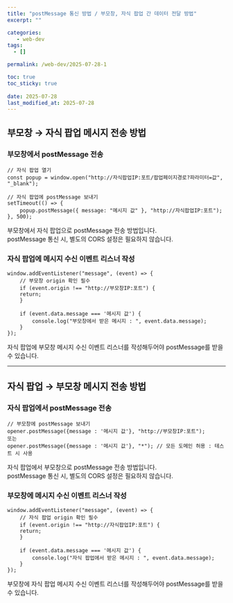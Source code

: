 ```yaml
---
title: "postMessage 통신 방법 / 부모창, 자식 팝업 간 데이터 전달 방법"
excerpt: ""

categories:
   - web-dev
tags:
  - []

permalink: /web-dev/2025-07-28-1

toc: true
toc_sticky: true
 
date: 2025-07-28
last_modified_at: 2025-07-28
---
```


## 부모창 → 자식 팝업 메시지 전송 방법

### 부모창에서 postMessage 전송
```
// 자식 팝업 열기
const popup = window.open("http://자식팝업IP:포트/팝업페이지경로?파라미터=값", "_blank");

// 자식 팝업에 postMessage 보내기
setTimeout(() => {
    popup.postMessage({ message: "메시지 값" }, "http://자식팝업IP:포트");
}, 500);
```
부모창에서 자식 팝업으로 postMessage 전송 방법입니다.  
postMessage 통신 시, 별도의 CORS 설정은 필요하지 않습니다.

### 자식 팝업에 메시지 수신 이벤트 리스너 작성
```
window.addEventListener("message", (event) => {
    // 부모창 origin 확인 필수
    if (event.origin !== "http://부모창IP:포트") {
    return;
    }

    if (event.data.message === '메시지 값') {
        console.log("부모창에서 받은 메시지 : ", event.data.message);
    }
});
```
자식 팝업에 부모창 메시지 수신 이벤트 리스너를 작성해두어야 postMessage를 받을 수 있습니다.

---

## 자식 팝업 → 부모창 메시지 전송 방법

### 자식 팝업에서 postMessage 전송
```
// 부모창에 postMessage 보내기
opener.postMessage({message : '메시지 값'}, "http://부모창IP:포트");
또는
opener.postMessage({message : '메시지 값'}, "*"); // 모든 도메인 허용 : 테스트 시 사용
```
자식 팝업에서 부모창으로 postMessage 전송 방법입니다.  
postMessage 통신 시, 별도의 CORS 설정은 필요하지 않습니다.

### 부모창에 메시지 수신 이벤트 리스너 작성
```
window.addEventListener("message", (event) => {
    // 자식 팝업 origin 확인 필수
    if (event.origin !== "http://자식팝업IP:포트") {
    return;
    }

    if (event.data.message === '메시지 값') {
        console.log("자식 팝업에서 받은 메시지 : ", event.data.message);
    }
});
```
부모창에 자식 팝업 메시지 수신 이벤트 리스너를 작성해두어야 postMessage를 받을 수 있습니다.
